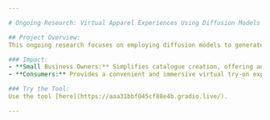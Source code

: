 ```yaml
---

# Ongoing Research: Virtual Apparel Experiences Using Diffusion Models

## Project Overview:
This ongoing research focuses on employing diffusion models to generate photorealistic and highly accurate virtual apparel experiences. The aim is to enhance online shopping for both small business owners and consumers.

### Impact:
- **Small Business Owners:** Simplifies catalogue creation, offering an advanced yet user-friendly tool for showcasing products.
- **Consumers:** Provides a convenient and immersive virtual try-on experience, enhancing the online shopping journey.

### Try the Tool:  
Use the tool [here](https://aaa31bbf045cf88e4b.gradio.live/).

---
```

